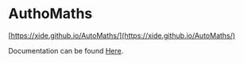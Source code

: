 # AuthoMaths

[https://xide.github.io/AutoMaths/](https://xide.github.io/AutoMaths/)

Documentation can be found
[Here](https://github.com/Xide/AutoMaths/tree/master/docs).

